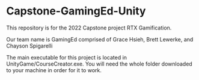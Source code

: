 # Capstone-GamingEd-Unity

This repository is for the 2022 Capstone project RTX Gamification.

Our team name is GamingEd comprised of Grace Hsieh, Brett Lewerke, and Chayson Spigarelli

The main executable for this project is located in UnityGame/CourseCreator.exe. You will need the whole folder downloaded to your machine in order for it to work. 
